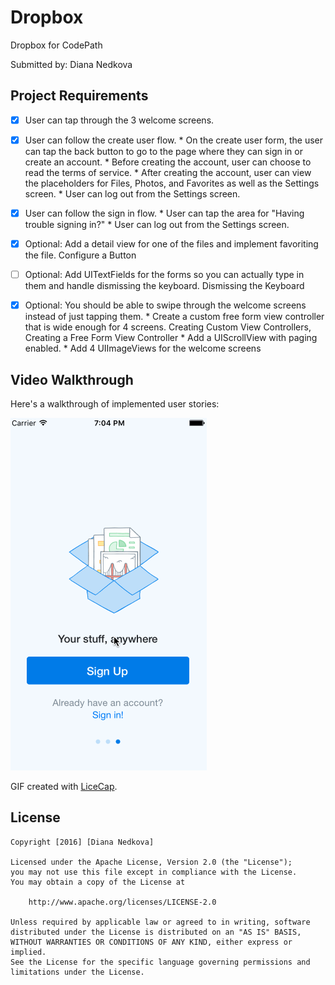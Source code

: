 # Dropbox
Dropbox for CodePath

Submitted by: Diana Nedkova



## Project Requirements
* [x] User can tap through the 3 welcome screens.
* [x] User can follow the create user flow.
      * On the create user form, the user can tap the back button to go to the page where they can sign in or create an account.
      * Before creating the account, user can choose to read the terms of service.
      * After creating the account, user can view the placeholders for Files, Photos, and Favorites as well as the Settings screen.
      * User can log out from the Settings screen.
* [x] User can follow the sign in flow.
      * User can tap the area for "Having trouble signing in?"
      * User can log out from the Settings screen.
* [x] Optional: Add a detail view for one of the files and implement favoriting the file. Configure a Button
* [ ] Optional: Add UITextFields for the forms so you can actually type in them and handle dismissing the keyboard. Dismissing the Keyboard
* [x] Optional: You should be able to swipe through the welcome screens instead of just tapping them.
      * Create a custom free form view controller that is wide enough for 4 screens. Creating Custom View Controllers, Creating a Free Form View Controller
      * Add a UIScrollView with paging enabled.
      * Add 4 UIImageViews for the welcome screens



## Video Walkthrough 

Here's a walkthrough of implemented user stories:

<img src='/dropbox.gif' title='Video Walkthrough' width='' alt='Video Walkthrough' />

GIF created with [LiceCap](http://www.cockos.com/licecap/).


## License

    Copyright [2016] [Diana Nedkova]

    Licensed under the Apache License, Version 2.0 (the "License");
    you may not use this file except in compliance with the License.
    You may obtain a copy of the License at

        http://www.apache.org/licenses/LICENSE-2.0

    Unless required by applicable law or agreed to in writing, software
    distributed under the License is distributed on an "AS IS" BASIS,
    WITHOUT WARRANTIES OR CONDITIONS OF ANY KIND, either express or implied.
    See the License for the specific language governing permissions and
    limitations under the License.

